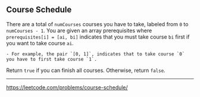 ## Course Schedule

There are a total of `numCourses` courses you have to take, labeled from `0` to `numCourses - 1`. You are given an array prerequisites where `prerequisites[i] = [ai, bi]` indicates that you must take course `bi` first if you want to take course `ai`.

    - For example, the pair `[0, 1]`, indicates that to take course `0` you have to first take course `1`.

Return `true` if you can finish all courses. Otherwise, return `false`.


-------------
https://leetcode.com/problems/course-schedule/
